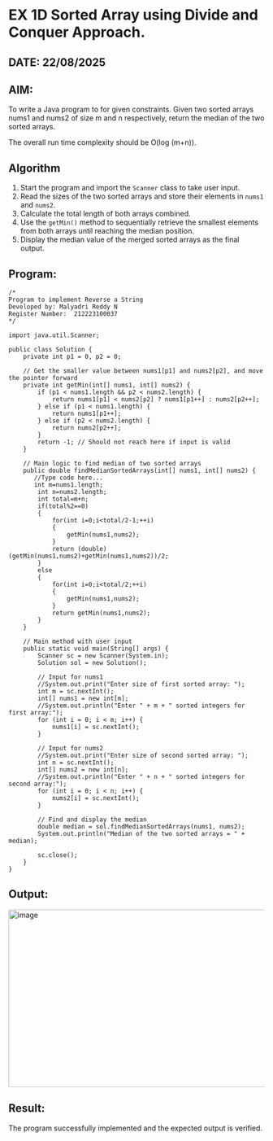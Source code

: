 
# EX 1D Sorted Array using Divide and Conquer Approach.
## DATE: 22/08/2025
## AIM:
To write a Java program to for given constraints.
Given two sorted arrays nums1 and nums2 of size m and n respectively, return the median of the two sorted arrays.

The overall run time complexity should be O(log (m+n)).

## Algorithm
1. Start the program and import the `Scanner` class to take user input.
2. Read the sizes of the two sorted arrays and store their elements in `nums1` and `nums2`.
3. Calculate the total length of both arrays combined.
4. Use the `getMin()` method to sequentially retrieve the smallest elements from both arrays until reaching the median position.
5. Display the median value of the merged sorted arrays as the final output.
  

## Program:
```
/*
Program to implement Reverse a String
Developed by: Malyadri Reddy N
Register Number:  212223100037
*/

import java.util.Scanner;

public class Solution {
    private int p1 = 0, p2 = 0;

    // Get the smaller value between nums1[p1] and nums2[p2], and move the pointer forward
    private int getMin(int[] nums1, int[] nums2) {
        if (p1 < nums1.length && p2 < nums2.length) {
            return nums1[p1] < nums2[p2] ? nums1[p1++] : nums2[p2++];
        } else if (p1 < nums1.length) {
            return nums1[p1++];
        } else if (p2 < nums2.length) {
            return nums2[p2++];
        }
        return -1; // Should not reach here if input is valid
    }

    // Main logic to find median of two sorted arrays
    public double findMedianSortedArrays(int[] nums1, int[] nums2) {
       //Type code here...
       int m=nums1.length;
        int n=nums2.length;
        int total=m+n;
        if(total%2==0)
        {
            for(int i=0;i<total/2-1;++i)
            {
                getMin(nums1,nums2);
            }
            return (double)(getMin(nums1,nums2)+getMin(nums1,nums2))/2;
        }
        else
        {
            for(int i=0;i<total/2;++i)
            {
                getMin(nums1,nums2);
            }
            return getMin(nums1,nums2);
        }
    }

    // Main method with user input
    public static void main(String[] args) {
        Scanner sc = new Scanner(System.in);
        Solution sol = new Solution();

        // Input for nums1
        //System.out.print("Enter size of first sorted array: ");
        int m = sc.nextInt();
        int[] nums1 = new int[m];
        //System.out.println("Enter " + m + " sorted integers for first array:");
        for (int i = 0; i < m; i++) {
            nums1[i] = sc.nextInt();
        }

        // Input for nums2
        //System.out.print("Enter size of second sorted array: ");
        int n = sc.nextInt();
        int[] nums2 = new int[n];
        //System.out.println("Enter " + n + " sorted integers for second array:");
        for (int i = 0; i < n; i++) {
            nums2[i] = sc.nextInt();
        }

        // Find and display the median
        double median = sol.findMedianSortedArrays(nums1, nums2);
        System.out.println("Median of the two sorted arrays = " + median);
        
        sc.close();
    }
}

```

## Output:
<img width="813" height="349" alt="image" src="https://github.com/user-attachments/assets/08406be8-2afd-44a0-9914-d05d68b1ea25" />



## Result:
The program successfully implemented and the expected output is verified.
